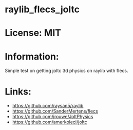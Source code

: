 # raylib_flecs_joltc

# License: MIT

# Information:
  Simple test on getting joltc 3d physics on raylib with flecs.


# Links:
 * https://github.com/raysan5/raylib
 * https://github.com/SanderMertens/flecs
 * https://github.com/jrouwe/JoltPhysics
 * https://github.com/amerkoleci/joltc 
